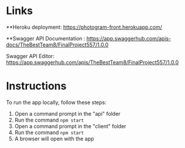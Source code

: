 # Links

**Heroku deployment: https://photogram-front.herokuapp.com/

**Swagger API Documentation : https://app.swaggerhub.com/apis-docs/TheBestTeam8/FinalProject557/1.0.0

Swagger API Editor: https://app.swaggerhub.com/apis/TheBestTeam8/FinalProject557/1.0.0

# Instructions

To run the app locally, follow these steps:

1. Open a command prompt in the "api" folder
2. Run the command ```npm start```
3. Open a command prompt in the "client" folder
4. Run the command ```npm start```
5. A browser will open with the app
